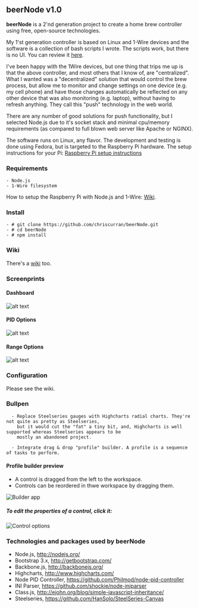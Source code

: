 ## beerNode v1.0

**beerNode** is a 2'nd generation project to create a home brew controller using
free, open-source technologies.

My 1'st generation controller is based on Linux and 1-Wire devices and the
software is a collection of bash scripts I wrote. The scripts work, but there
is no UI. You can review it [here](http://www.homebrewtalk.com/f51/monitoring-controlling-linux-cheap-240955).

I've been happy with the 1Wire devices, but one thing that trips me up is that
the above controller, and most others that I know of, are "centralized". What
I wanted was a "decentralized" solution that would control the brew process,
but allow me to monitor and change settings on one device (e.g. my cell phone)
and have those changes automatically be reflected on any other device that was
also monitoring (e.g. laptop), without having to refresh anything. They call
this "push" technology in the web world.

There are any number of good solutions for push functionality, but I selected
Node.js due to it's socket stack and minimal cpu/memory requirements (as
compared to full blown web server like Apache or NGINX).

The software runs on Linux, any flavor. The development and testing is done
using Fedora, but is targeted to the Raspberry Pi hardware. The setup instructions 
for your Pi: [Raspberry Pi setup instructions](https://github.com/chriscurran/beerNode/wiki/Raspberry-Pi)


### Requirements

	- Node.js 
	- 1-Wire filesystem
	
How to setup the Raspberry Pi with Node.js and 1-Wire: [Wiki](https://github.com/chriscurran/beerNode/wiki/Raspberry-Pi).
	

### Install

	- # git clone https://github.com/chriscurran/beerNode.git
	- # cd beerNode
	- # npm install

### Wiki
There's a [wiki](https://github.com/chriscurran/beerNode/wiki) too.



### Screenprints
#### Dashboard
![alt text](http://www.planetcurran.com/beer/beerNode/dashboard-00.png "Dashboard")

#### PID Options
![alt text](http://www.planetcurran.com/beer/beerNode/1820-options.png "PID Options")

#### Range Options
![alt text](http://www.planetcurran.com/beer/beerNode/1820-range.png "Range Options")


### Configuration

Please see the wiki.


### Bullpen

      - Replace Steelseries gauges with Highcharts radial charts. They're not quite as pretty as Steelseries,
		but it would cut the "fat" a tiny bit, and, Highcharts is well supported whereas Steelseries appears to be 
		mostly an abandoned project.

      - Integrate drag & drop "profile" builder. A profile is a sequence of tasks to perform.


#### Profile builder preview

 - A control is dragged from the left to the workspace. 
 - Controls can be reordered in thwe workspace by dragging them.

![Builder app](http://www.planetcurran.com/beer/beerNode/builder-main-00.png)


##### To edit the properties of a control, click it:

![Control options](http://www.planetcurran.com/beer/beerNode/builder-control-00.png)


### Technologies and packages used by beerNode

 - Node.js, http://nodejs.org/
 - Bootstrap 3.x, http://getbootstrap.com/
 - Backbone.js, http://backbonejs.org/
 - Highcharts, http://www.highcharts.com/
 - Node PID Controller, https://github.com/Philmod/node-pid-controller
 - INI Parser, https://github.com/shockie/node-iniparser
 - Class.js, http://ejohn.org/blog/simple-javascript-inheritance/
 - Steelseries, https://github.com/HanSolo/SteelSeries-Canvas
